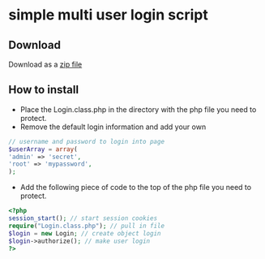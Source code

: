 simple multi user login script
==============================

Download
--------
Download as a [zip file](https://github.com/dhanushka-samarakoon/simple-multiuser-login/zipball/master)

How to install
--------------

* Place the Login.class.php in the directory with the php file you need to protect.
* Remove the default login information and add your own

````php
// username and password to login into page
$userArray = array(
'admin' => 'secret',
'root' => 'mypassword',
);
````

* Add the following piece of code to the top of the php file you need to protect.

````php
<?php
session_start(); // start session cookies
require("Login.class.php"); // pull in file
$login = new Login; // create object login
$login->authorize(); // make user login
?>
````